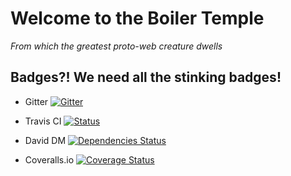 # Welcome to the Boiler Temple
*From which the greatest proto-web creature dwells*

## Badges?! We need all the stinking badges!

* Gitter
[![Gitter](https://img.shields.io/badge/gitter-join%20chat%20%E2%86%92-brightgreen.svg
)](https://gitter.im/smokeyblues/BoilerTemple "Gitter chat")

* Travis CI
[![Status](https://travis-ci.org/smokeyblues/BoilerTemple.svg?branch=master)](https://travis-ci.org/smokeyblues/BoilerTemple) 
 
 * David DM
[![Dependencies Status](https://david-dm.org/smokeyblues/BoilerTemple.svg)](https://david-dm.org/smokeyblues/BoilerTemple)

* Coveralls.io
[![Coverage Status](https://coveralls.io/repos/github/smokeyblues/BoilerTemple/badge.svg?branch=master)](https://coveralls.io/github/smokeyblues/BoilerTemple?branch=master)